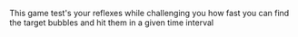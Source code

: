 This game test's your reflexes while challenging you how fast you can find the target bubbles and hit them in a given time interval
